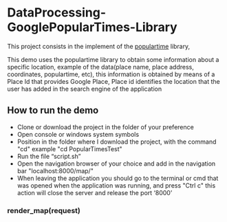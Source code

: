 # DataProcessing-GooglePopularTimes-Library

This project consists in the implement of the [populartime](https://github.com/m-wrzr/populartimes) library, 

This demo uses the populartime library to obtain some information about a specific location, example of the data(place name, 
place address, coordinates, populartime, etc), this information is obtained by means of a Place Id that provides Google Place, 
Place id identifies the location that the user has added in the search engine of the application

## How to run the demo
- Clone or download the project in the folder of your preference
- Open console or windows system symbols  
- Position in the folder where I download the project, with the command "cd" example "cd PopularTimesTest"
- Run the file “script.sh”
- Open the navigation browser of your choice and add in the navigation bar "localhost:8000/map/"
- When leaving the application you should go to the terminal or cmd that was opened when the application was running,
and press "Ctrl c" this action will close the server and release the port ‘8000’ 

### render_map(request)



